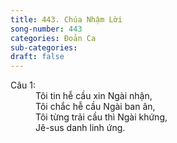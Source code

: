```yaml
---
title: 443. Chúa Nhậm Lời
song-number: 443
categories: Đoản Ca
sub-categories: 
draft: false
---
```

<dl><dt>Câu 1:</dt><dd data-verse="1">Tôi tin hễ cầu xin Ngài nhận, <br/>Tôi chắc hễ cầu Ngài ban ân, <br/>Tôi từng trải cầu thì Ngài khứng, <br/>Jê-sus danh linh ứng. </dd></dl>